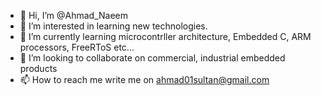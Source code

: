 - 👋 Hi, I’m @Ahmad_Naeem
- 👀 I’m interested in learning new technologies.
- 🌱 I’m currently learning microcontrller architecture, Embedded C, ARM processors, FreeRToS etc...
- 💞️ I’m looking to collaborate on commercial, industrial  embedded products
- 📫 How to reach me write me on ahmad01sultan@gmail.com

<!---
ahmad12341/ahmad12341 is a ✨ special ✨ repository because its `README.md` (this file) appears on your GitHub profile.
You can click the Preview link to take a look at your changes.
--->
